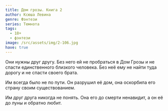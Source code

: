 ```yaml
---
title: Дом грозы. Книга 2
author: Ксюша Левина
genre: Фэнтези
series: Темнота
tags:
  - 18+
  - фэнтези
image: /src/assets/img/2-106.jpg
have: true
---
```

Они нужны друг другу. Без него ей не пробраться в Дом Грозы и не спасти единственного близкого человека. Без неё ему не найти туда дорогу и не спасти своего брата.

Им всегда было не по пути. Он разрушил её дом, она оскорбила его страну своим существованием.

Им друг друга никогда не понять. Она его до смерти ненавидит, а он её до луны и обратно любит.
